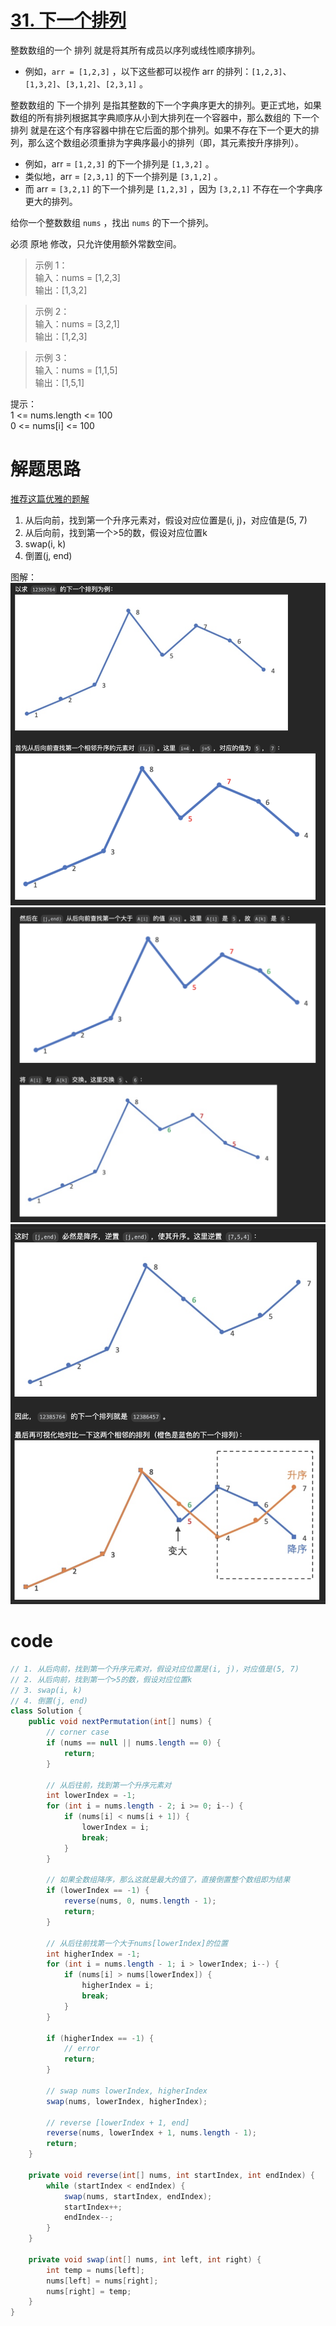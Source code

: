 # [31. 下一个排列](https://leetcode.cn/problems/next-permutation/description/?envType=company&envId=bytedance&favoriteSlug=bytedance-thirty-days)

整数数组的一个 排列  就是将其所有成员以序列或线性顺序排列。

- 例如，`arr = [1,2,3]` ，以下这些都可以视作 arr 的排列：`[1,2,3]`、`[1,3,2]`、`[3,1,2]`、`[2,3,1]` 。<br>

整数数组的 下一个排列 是指其整数的下一个字典序更大的排列。更正式地，如果数组的所有排列根据其字典顺序从小到大排列在一个容器中，那么数组的 下一个排列 就是在这个有序容器中排在它后面的那个排列。如果不存在下一个更大的排列，那么这个数组必须重排为字典序最小的排列（即，其元素按升序排列）。

- 例如，arr = `[1,2,3]` 的下一个排列是 `[1,3,2]` 。
- 类似地，arr = `[2,3,1]` 的下一个排列是 `[3,1,2]` 。
- 而 arr = `[3,2,1]` 的下一个排列是 `[1,2,3]` ，因为 `[3,2,1]` 不存在一个字典序更大的排列。

给你一个整数数组 `nums` ，找出 `nums` 的下一个排列。

必须 原地 修改，只允许使用额外常数空间。

 
>示例 1：<br>
输入：nums = [1,2,3]<br>
输出：[1,3,2]

>示例 2：<br>
输入：nums = [3,2,1]<br>
输出：[1,2,3]

>示例 3：<br>
输入：nums = [1,1,5]<br>
输出：[1,5,1]

提示：<br>
1 <= nums.length <= 100<br>
0 <= nums[i] <= 100

# 解题思路
[推荐这篇优雅的题解](https://leetcode.cn/problems/next-permutation/solutions/80560/xia-yi-ge-pai-lie-suan-fa-xiang-jie-si-lu-tui-dao-)

1. 从后向前，找到第一个升序元素对，假设对应位置是(i, j)，对应值是(5, 7)
2. 从后向前，找到第一个>5的数，假设对应位置k
3. swap(i, k)
4. 倒置(j, end)

图解：
![alt text](pic/image-16.png)
![alt text](pic/image-17.png)
![alt text](pic/image-18.png)

# code
```java
// 1. 从后向前，找到第一个升序元素对，假设对应位置是(i, j)，对应值是(5, 7)
// 2. 从后向前，找到第一个>5的数，假设对应位置k
// 3. swap(i, k)
// 4. 倒置(j, end)
class Solution {
    public void nextPermutation(int[] nums) {
        // corner case
        if (nums == null || nums.length == 0) {
            return;
        }

        // 从后往前，找到第一个升序元素对
        int lowerIndex = -1;
        for (int i = nums.length - 2; i >= 0; i--) {
            if (nums[i] < nums[i + 1]) {
                lowerIndex = i;
                break;
            }
        }

        // 如果全数组降序，那么这就是最大的值了，直接倒置整个数组即为结果
        if (lowerIndex == -1) {
            reverse(nums, 0, nums.length - 1);
            return;
        }

        // 从后往前找第一个大于nums[lowerIndex]的位置
        int higherIndex = -1;
        for (int i = nums.length - 1; i > lowerIndex; i--) {
            if (nums[i] > nums[lowerIndex]) {
                higherIndex = i;
                break;
            }
        }

        if (higherIndex == -1) {
            // error
            return;
        }

        // swap nums lowerIndex, higherIndex
        swap(nums, lowerIndex, higherIndex);

        // reverse [lowerIndex + 1, end]
        reverse(nums, lowerIndex + 1, nums.length - 1);
        return;
    }

    private void reverse(int[] nums, int startIndex, int endIndex) {
        while (startIndex < endIndex) {
            swap(nums, startIndex, endIndex);
            startIndex++;
            endIndex--;
        }
    }

    private void swap(int[] nums, int left, int right) {
        int temp = nums[left];
        nums[left] = nums[right];
        nums[right] = temp;
    }
}
```